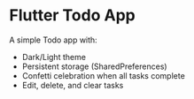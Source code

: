 #  Flutter Todo App
A simple Todo app with:
- Dark/Light theme
- Persistent storage (SharedPreferences)
- Confetti celebration when all tasks complete
- Edit, delete, and clear tasks




